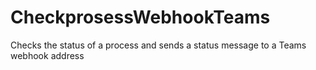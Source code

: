 # CheckprosessWebhookTeams
Checks the status of a process and sends a status message to a Teams webhook address
